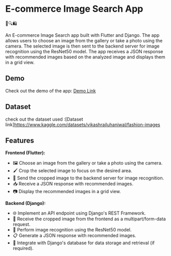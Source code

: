 # E-commerce Image Search App

📸🔍🛍️

An E-commerce Image Search app built with Flutter and Django. The app allows users to choose an image from the gallery or take a photo using the camera. The selected image is then sent to the backend server for image recognition using the ResNet50 model. The app receives a JSON response with recommended images based on the analyzed image and displays them in a grid view.

## Demo

Check out the demo of the app: [Demo Link](https://drive.google.com/file/d/14NEXouCcqeNHqASsVvN0iv2XHEGzvi6o/view?usp=drivesdk)

## Dataset

check out the dataset used :[Dataset link]https://www.kaggle.com/datasets/vikashrajluhaniwal/fashion-images


## Features

**Frontend (Flutter):**

- 🖼️ Choose an image from the gallery or take a photo using the camera.
- 🖌️ Crop the selected image to focus on the desired area.
- 🚀 Send the cropped image to the backend server for image recognition.
- 📥 Receive a JSON response with recommended images.
- 📷 Display the recommended images in a grid view.

**Backend (Django):**

- 🌐 Implement an API endpoint using Django's REST Framework.
- 📸 Receive the cropped image from the frontend as a multipart/form-data request.
- 🧠 Perform image recognition using the ResNet50 model.
- 📋 Generate a JSON response with recommended images.
- 💾 Integrate with Django's database for data storage and retrieval (if required).



